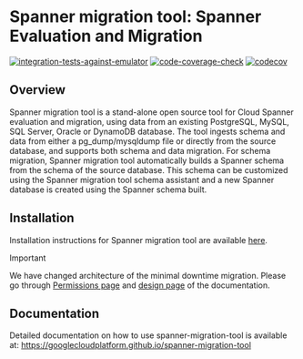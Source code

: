 # Spanner migration tool: Spanner Evaluation and Migration

[![integration-tests-against-emulator](https://github.com/GoogleCloudPlatform/spanner-migration-tool/actions/workflows/integration-tests-against-emulator.yaml/badge.svg)](https://github.com/GoogleCloudPlatform/spanner-migration-tool/actions/workflows/integration-tests-against-emulator.yaml) [![code-coverage-check](https://github.com/GoogleCloudPlatform/spanner-migration-tool/actions/workflows/test-coverage.yaml/badge.svg)](https://github.com/GoogleCloudPlatform/spanner-migration-tool/actions/workflows/test-coverage.yaml) [![codecov](https://codecov.io/gh/GoogleCloudPlatform/spanner-migration-tool/graph/badge.svg?token=HY9RCUlxzm)](https://codecov.io/gh/GoogleCloudPlatform/spanner-migration-tool)

## Overview

Spanner migration tool is a stand-alone open source tool for Cloud Spanner evaluation and
migration, using data from an existing PostgreSQL, MySQL, SQL Server, Oracle or DynamoDB database.
The tool ingests schema and data from either a pg_dump/mysqldump file or directly
from the source database, and supports both schema and data migration. For schema
migration, Spanner migration tool automatically builds a Spanner schema from the schema
of the source database. This schema can be customized using the Spanner migration tool schema assistant and
a new Spanner database is created using the Spanner schema built.

## Installation

Installation instructions for Spanner migration tool are available [here](https://googlecloudplatform.github.io/spanner-migration-tool/install.html#installing-spanner-migration-tool).

> [!IMPORTANT]
> We have changed architecture of the minimal downtime migration. Please go through [Permissions page](https://googlecloudplatform.github.io/spanner-migration-tool/permissions.html) and [design page](https://googlecloudplatform.github.io/spanner-migration-tool/minimal) of the documentation.

## Documentation

Detailed documentation on how to use spanner-migration-tool is available at: <https://googlecloudplatform.github.io/spanner-migration-tool>
